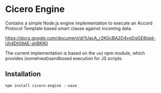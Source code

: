 # Cicero Engine

Contains a simple Node.js engine implementation to execute an Accord Protocol Template based smart clause against incoming data.

https://docs.google.com/document/d/1UacA_r2KGcBA2D4voDgGE8jqid-Uh4Dt09AE-shBKR0

The current implementation is based on the `vm2` npm module, which provides (somehwat)sandboxed execution for JS scripts.

## Installation

```
npm install cicero-engine --save
```
